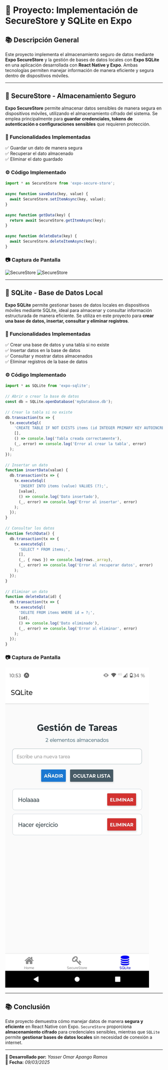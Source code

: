 # 📌 Proyecto: Implementación de SecureStore y SQLite en Expo  

## 📚 Descripción General  
Este proyecto implementa el almacenamiento seguro de datos mediante **Expo SecureStore** y la gestión de bases de datos locales con **Expo SQLite** en una aplicación desarrollada con **React Native y Expo**. Ambas tecnologías permiten manejar información de manera eficiente y segura dentro de dispositivos móviles.  

---

## 🔐 SecureStore - Almacenamiento Seguro  
**Expo SecureStore** permite almacenar datos sensibles de manera segura en dispositivos móviles, utilizando el almacenamiento cifrado del sistema. Se emplea principalmente para **guardar credenciales, tokens de autenticación o configuraciones sensibles** que requieren protección.  

### 🔹 Funcionalidades Implementadas  
✅ Guardar un dato de manera segura  
✅ Recuperar el dato almacenado  
✅ Eliminar el dato guardado  

### ⚙️ Código Implementado  
```javascript
import * as SecureStore from 'expo-secure-store';

async function saveData(key, value) {
  await SecureStore.setItemAsync(key, value);
}

async function getData(key) {
  return await SecureStore.getItemAsync(key);
}

async function deleteData(key) {
  await SecureStore.deleteItemAsync(key);
}
```

### 📷 Captura de Pantalla  
![SecureStore](./navigation_data/assets/EV-0.jpg.jpg)
![SecureStore](./navigation_data/assets/EV-1.jpg.jpg)

---

## 🐂 SQLite - Base de Datos Local  
**Expo SQLite** permite gestionar bases de datos locales en dispositivos móviles mediante SQLite, ideal para almacenar y consultar información estructurada de manera eficiente. Se utiliza en este proyecto para **crear una base de datos, insertar, consultar y eliminar registros**.  

### 🔹 Funcionalidades Implementadas  
✅ Crear una base de datos y una tabla si no existe  
✅ Insertar datos en la base de datos  
✅ Consultar y mostrar datos almacenados  
✅ Eliminar registros de la base de datos  

### ⚙️ Código Implementado  
```javascript
import * as SQLite from 'expo-sqlite';

// Abrir o crear la base de datos
const db = SQLite.openDatabase('myDatabase.db');

// Crear la tabla si no existe
db.transaction(tx => {
  tx.executeSql(
    'CREATE TABLE IF NOT EXISTS items (id INTEGER PRIMARY KEY AUTOINCREMENT, value TEXT);',
    [],
    () => console.log('Tabla creada correctamente'),
    (_, error) => console.log('Error al crear la tabla', error)
  );
});

// Insertar un dato
function insertData(value) {
  db.transaction(tx => {
    tx.executeSql(
      'INSERT INTO items (value) VALUES (?);',
      [value],
      () => console.log('Dato insertado'),
      (_, error) => console.log('Error al insertar', error)
    );
  });
}

// Consultar los datos
function fetchData() {
  db.transaction(tx => {
    tx.executeSql(
      'SELECT * FROM items;',
      [],
      (_, { rows }) => console.log(rows._array),
      (_, error) => console.log('Error al recuperar datos', error)
    );
  });
}

// Eliminar un dato
function deleteData(id) {
  db.transaction(tx => {
    tx.executeSql(
      'DELETE FROM items WHERE id = ?;',
      [id],
      () => console.log('Dato eliminado'),
      (_, error) => console.log('Error al eliminar', error)
    );
  });
}
```

### 📷 Captura de Pantalla  
![EVIDENCIA](evidencia.jpg)  

---

## 📚 Conclusión  
Este proyecto demuestra cómo manejar datos de manera **segura y eficiente** en React Native con Expo. `SecureStore` proporciona **almacenamiento cifrado** para credenciales sensibles, mientras que `SQLite` permite **gestionar bases de datos locales** sin necesidad de conexión a internet.  

---

📧 **Desarrollado por:** _Yasser Omar Apango Ramos_  
📅 **Fecha:** _09/03/2025_  

